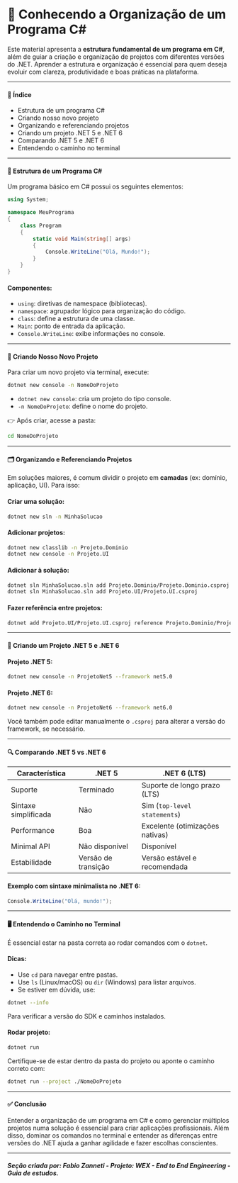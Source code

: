 # 🧱 Conhecendo a Organização de um Programa C#

Este material apresenta a **estrutura fundamental de um programa em C#**, além de guiar a criação e organização de projetos com diferentes versões do .NET. Aprender a estrutura e organização é essencial para quem deseja evoluir com clareza, produtividade e boas práticas na plataforma.

---

#### 📌 Índice

- Estrutura de um programa C#  
- Criando nosso novo projeto  
- Organizando e referenciando projetos  
- Criando um projeto .NET 5 e .NET 6  
- Comparando .NET 5 e .NET 6  
- Entendendo o caminho no terminal  

---

#### 🧠 Estrutura de um Programa C#

Um programa básico em C# possui os seguintes elementos:

```csharp
using System;

namespace MeuPrograma
{
    class Program
    {
        static void Main(string[] args)
        {
            Console.WriteLine("Olá, Mundo!");
        }
    }
}
````

#### Componentes:

* `using`: diretivas de namespace (bibliotecas).
* `namespace`: agrupador lógico para organização do código.
* `class`: define a estrutura de uma classe.
* `Main`: ponto de entrada da aplicação.
* `Console.WriteLine`: exibe informações no console.

---

#### 🚀 Criando Nosso Novo Projeto

Para criar um novo projeto via terminal, execute:

```bash
dotnet new console -n NomeDoProjeto
```

* `dotnet new console`: cria um projeto do tipo console.
* `-n NomeDoProjeto`: define o nome do projeto.

👉 Após criar, acesse a pasta:

```bash
cd NomeDoProjeto
```

---

#### 🗂️ Organizando e Referenciando Projetos

Em soluções maiores, é comum dividir o projeto em **camadas** (ex: domínio, aplicação, UI). Para isso:

#### Criar uma solução:

```bash
dotnet new sln -n MinhaSolucao
```

#### Adicionar projetos:

```bash
dotnet new classlib -n Projeto.Dominio
dotnet new console -n Projeto.UI
```

#### Adicionar à solução:

```bash
dotnet sln MinhaSolucao.sln add Projeto.Dominio/Projeto.Dominio.csproj
dotnet sln MinhaSolucao.sln add Projeto.UI/Projeto.UI.csproj
```

#### Fazer referência entre projetos:

```bash
dotnet add Projeto.UI/Projeto.UI.csproj reference Projeto.Dominio/Projeto.Dominio.csproj
```

---

#### 🧱 Criando um Projeto .NET 5 e .NET 6

#### Projeto .NET 5:

```bash
dotnet new console -n ProjetoNet5 --framework net5.0
```

#### Projeto .NET 6:

```bash
dotnet new console -n ProjetoNet6 --framework net6.0
```

Você também pode editar manualmente o `.csproj` para alterar a versão do framework, se necessário.

---

#### 🔍 Comparando .NET 5 vs .NET 6

| Característica       | .NET 5              | .NET 6 (LTS)                    |
| -------------------- | ------------------- | ------------------------------- |
| Suporte              | Terminado           | Suporte de longo prazo (LTS)    |
| Sintaxe simplificada | Não                 | Sim (`top-level statements`)    |
| Performance          | Boa                 | Excelente (otimizações nativas) |
| Minimal API          | Não disponível      | Disponível                      |
| Estabilidade         | Versão de transição | Versão estável e recomendada    |

#### Exemplo com sintaxe minimalista no .NET 6:

```csharp
Console.WriteLine("Olá, mundo!");
```

---

#### 🖥️ Entendendo o Caminho no Terminal

É essencial estar na pasta correta ao rodar comandos com o `dotnet`.

#### Dicas:

* Use `cd` para navegar entre pastas.
* Use `ls` (Linux/macOS) ou `dir` (Windows) para listar arquivos.
* Se estiver em dúvida, use:

```bash
dotnet --info
```

Para verificar a versão do SDK e caminhos instalados.

#### Rodar projeto:

```bash
dotnet run
```

Certifique-se de estar dentro da pasta do projeto ou aponte o caminho correto com:

```bash
dotnet run --project ./NomeDoProjeto
```

---

#### ✅ Conclusão

Entender a organização de um programa em C# e como gerenciar múltiplos projetos numa solução é essencial para criar aplicações profissionais. Além disso, dominar os comandos no terminal e entender as diferenças entre versões do .NET ajuda a ganhar agilidade e fazer escolhas conscientes.

---

##### Seção criada por: *Fabio Zanneti - Projeto: WEX - End to End Engineering* - Guia de estudos.
